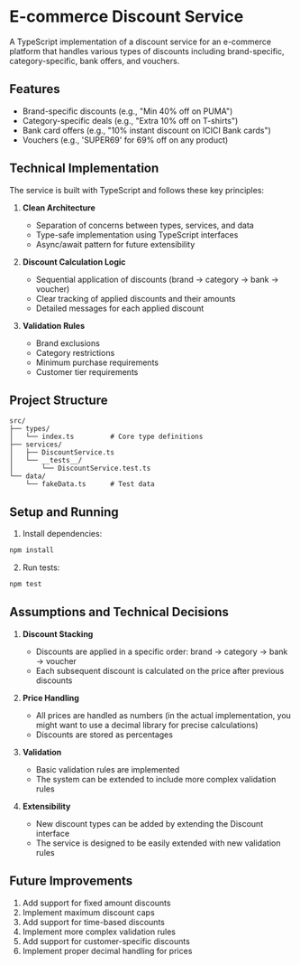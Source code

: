 # E-commerce Discount Service

A TypeScript implementation of a discount service for an e-commerce platform that handles various types of discounts including brand-specific, category-specific, bank offers, and vouchers.

## Features

- Brand-specific discounts (e.g., "Min 40% off on PUMA")
- Category-specific deals (e.g., "Extra 10% off on T-shirts")
- Bank card offers (e.g., "10% instant discount on ICICI Bank cards")
- Vouchers (e.g., 'SUPER69' for 69% off on any product)

## Technical Implementation

The service is built with TypeScript and follows these key principles:

1. **Clean Architecture**
   - Separation of concerns between types, services, and data
   - Type-safe implementation using TypeScript interfaces
   - Async/await pattern for future extensibility

2. **Discount Calculation Logic**
   - Sequential application of discounts (brand → category → bank → voucher)
   - Clear tracking of applied discounts and their amounts
   - Detailed messages for each applied discount

3. **Validation Rules**
   - Brand exclusions
   - Category restrictions
   - Minimum purchase requirements
   - Customer tier requirements

## Project Structure

```
src/
├── types/
│   └── index.ts         # Core type definitions
├── services/
│   ├── DiscountService.ts
│   └── __tests__/
│       └── DiscountService.test.ts
└── data/
    └── fakeData.ts      # Test data
```

## Setup and Running

1. Install dependencies:
```bash
npm install
```

2. Run tests:
```bash
npm test
```

## Assumptions and Technical Decisions

1. **Discount Stacking**
   - Discounts are applied in a specific order: brand → category → bank → voucher
   - Each subsequent discount is calculated on the price after previous discounts

2. **Price Handling**
   - All prices are handled as numbers (in the actual implementation, you might want to use a decimal library for precise calculations)
   - Discounts are stored as percentages

3. **Validation**
   - Basic validation rules are implemented
   - The system can be extended to include more complex validation rules

4. **Extensibility**
   - New discount types can be added by extending the Discount interface
   - The service is designed to be easily extended with new validation rules

## Future Improvements

1. Add support for fixed amount discounts
2. Implement maximum discount caps
3. Add support for time-based discounts
4. Implement more complex validation rules
5. Add support for customer-specific discounts
6. Implement proper decimal handling for prices